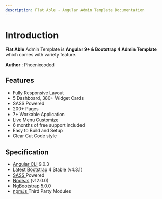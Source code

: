 ```yaml
---
description: Flat Able - Angular Admin Template Documentation
---
```


# Introduction

**Flat Able** Admin Template is **Angular 9+ & Bootstrap 4 Admin Template** which comes with variety feature.

**Author** : Phoenixcoded

## Features

* Fully Responsive Layout 
* 5 Dashboard, 380+ Widget Cards
* SASS Powered
* 200+ Pages
* 7+ Workable Application
* Live Menu Customize
* 6 months of free support included
* Easy to Build and Setup
* Clear Cut Code style

## Specification

* [Angular CLI](https://cli.angular.io/) 9.0.3
* Latest [Bootstrap](https://getbootstrap.com/) 4 Stable \(v4.3.1\)
* [SASS ](https://sass-lang.com)Powered
* [NodeJs](https://nodejs.org/en/) \(v12.0.0\)
* [NgBootstrap](https://ng-bootstrap.github.io/#/home) 5.0.0
* [npmJs ](https://www.npmjs.com/)Third Party Modules 


